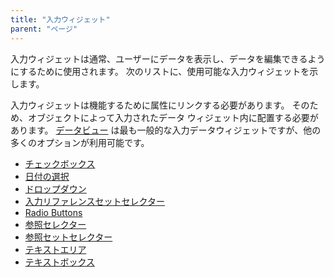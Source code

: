 ```yaml
---
title: "入力ウィジェット"
parent: "ページ"
---
```



入力ウィジェットは通常、ユーザーにデータを表示し、データを編集できるようにするために使用されます。 次のリストに、使用可能な入力ウィジェットを示します。

入力ウィジェットは機能するために属性にリンクする必要があります。 そのため、オブジェクトによって入力されたデータ ウィジェット内に配置する必要があります。 [データビュー](data-view) は最も一般的な入力データウィジェットですが、他の多くのオプションが利用可能です。

*   [チェックボックス](check-box)
*   [日付の選択](date-picker)
*   [ドロップダウン](drop_down)
*   [入力リファレンスセットセレクター](input-reference-set-selector)
*   [Radio Buttons](radio-buttons)
*   [参照セレクター](reference-selector)
*   [参照セットセレクター](reference-set-selector)
*   [テキストエリア](text-area)
*   [テキストボックス](text-box)
